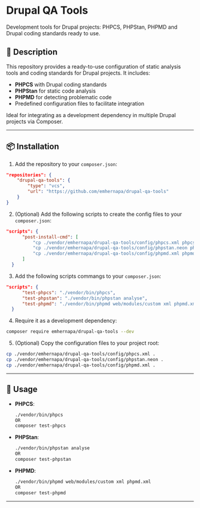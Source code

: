 # Drupal QA Tools

Development tools for Drupal projects: PHPCS, PHPStan, PHPMD and Drupal coding standards ready to use.

## 🧠 Description

This repository provides a ready-to-use configuration of static analysis tools and coding standards for Drupal projects. It includes:

- **PHPCS** with Drupal coding standards  
- **PHPStan** for static code analysis  
- **PHPMD** for detecting problematic code  
- Predefined configuration files to facilitate integration  

Ideal for integrating as a development dependency in multiple Drupal projects via Composer.

---

## 📦 Installation

1. Add the repository to your `composer.json`:

```json
"repositories": {
    "drupal-qa-tools": {
        "type": "vcs",
        "url": "https://github.com/emhernapa/drupal-qa-tools"
    }
}
```

2. (Optional) Add the following scripts to create the config files to your `composer.json`:

```json
"scripts": {
      "post-install-cmd": [
          "cp ./vendor/emhernapa/drupal-qa-tools/config/phpcs.xml phpcs.xml",
          "cp ./vendor/emhernapa/drupal-qa-tools/config/phpstan.neon phpstan.neon",
          "cp ./vendor/emhernapa/drupal-qa-tools/config/phpmd.xml phpmd.xml"
      ]
  }
```

3. Add the following scripts commangs to your `composer.json`:

```json
"scripts": {
      "test-phpcs": "./vendor/bin/phpcs",
      "test-phpstan": "./vendor/bin/phpstan analyse",
      "test-phpmd": "./vendor/bin/phpmd web/modules/custom xml phpmd.xml"
  }
```

4. Require it as a development dependency:

```bash
composer require emhernapa/drupal-qa-tools --dev
```

5. (Optional) Copy the configuration files to your project root:

```bash
cp ./vendor/emhernapa/drupal-qa-tools/config/phpcs.xml .
cp ./vendor/emhernapa/drupal-qa-tools/config/phpstan.neon .
cp ./vendor/emhernapa/drupal-qa-tools/config/phpmd.xml .
```

---

## 🚀 Usage

- **PHPCS**:
  ```bash
  ./vendor/bin/phpcs
  OR
  composer test-phpcs
  ```

- **PHPStan**:
  ```bash
  ./vendor/bin/phpstan analyse
  OR
  composer test-phpstan
  ```

- **PHPMD**:
  ```bash
  ./vendor/bin/phpmd web/modules/custom xml phpmd.xml
  OR
  composer test-phpmd
  ```

---
